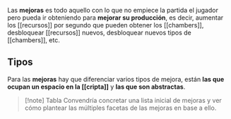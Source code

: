 Las **mejoras** es todo aquello con lo que no empiece la partida el jugador pero pueda ir obteniendo para **mejorar su producción**, es decir, aumentar los [[recursos]] por segundo que pueden obtener los [[chambers]], desbloquear [[recursos]] nuevos, desbloquear nuevos tipos de [[chambers]], etc.

## Tipos

Para las **mejoras** hay que diferenciar varios tipos de mejora, están **las que ocupan un espacio en la [[cripta]]** y **las que son abstractas**.

>[!note] Tabla
>Convendría concretar una lista inicial de mejoras y ver cómo plantear las múltiples facetas de las mejoras en base a ello.

